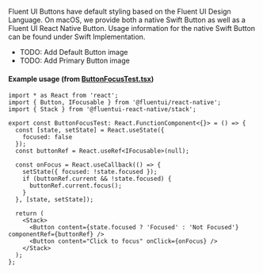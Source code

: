 Fluent UI Buttons have default styling based on the Fluent UI Design Language. On macOS, we provide both a native Swift Button as well as a Fluent UI React Native Button. Usage information for the native Swift Button can be found under Swift Implementation.

- TODO: Add Default Button image
- TODO: Add Primary Button image

#### Example usage (from [ButtonFocusTest.tsx](https://github.com/microsoft/fluentui-react-native/blob/master/apps/fluent-tester/src/RNTester/TestComponents/Button/ButtonFocusTest.tsx))

```
import * as React from 'react';
import { Button, IFocusable } from '@fluentui/react-native';
import { Stack } from '@fluentui-react-native/stack';

export const ButtonFocusTest: React.FunctionComponent<{}> = () => {
  const [state, setState] = React.useState({
    focused: false
  });
  const buttonRef = React.useRef<IFocusable>(null);

  const onFocus = React.useCallback(() => {
    setState({ focused: !state.focused });
    if (buttonRef.current && !state.focused) {
      buttonRef.current.focus();
    }
  }, [state, setState]);

  return (
    <Stack>
      <Button content={state.focused ? 'Focused' : 'Not Focused'} componentRef={buttonRef} />
      <Button content="Click to focus" onClick={onFocus} />
    </Stack>
  );
};
```
